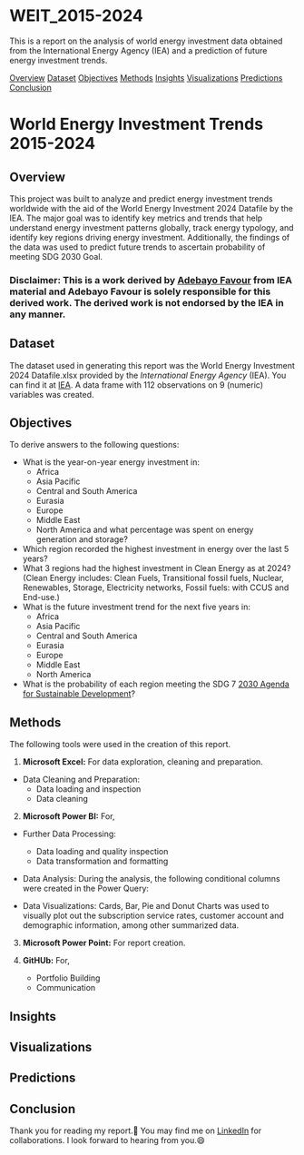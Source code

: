 # WEIT_2015-2024
This is a report on the analysis of world energy investment data obtained from the International Energy Agency (IEA) and a prediction of future energy investment trends.

[Overview](#overview)
[Dataset](#dataset)
[Objectives](#objectives)
[Methods](#methods)
[Insights](#insights)
[Visualizations](#visualizations)
[Predictions](predictions)
[Conclusion](#conclusion)

# World Energy Investment Trends 2015-2024

## Overview
This project was built to analyze and predict energy investment trends worldwide with the aid of the World Energy Investment 2024 Datafile by the IEA. The major goal was to identify key metrics and trends that help understand energy investment patterns globally, track energy typology, and identify key regions driving energy investment. Additionally, the findings of the data was used to predict future trends to ascertain probability of meeting SDG 2030 Goal.

### Disclaimer: This is a work derived by [Adebayo Favour](https://www.linkedin.com/in/kayeneii/) from IEA material and Adebayo Favour is solely responsible for this derived work. The derived work is not endorsed by the IEA in any manner.


## Dataset
The dataset used in generating this report was the World Energy Investment 2024 Datafile.xlsx provided by the _International Energy Agency_ (IEA). You can find it at [IEA](https://www.iea.org/data-and-statistics/data-product/world-energy-investment-2024-datafile).
A data frame with 112 observations on 9 (numeric) variables was created.


## Objectives
To derive answers to the following questions:
  - What is the year-on-year energy investment in:
       * Africa
       * Asia Pacific
       * Central and South America
       * Eurasia
       * Europe
       * Middle East
       * North America
  and what percentage was spent on energy generation and storage?
  - Which region recorded the highest investment in energy over the last 5 years?
  - What 3 regions had the highest investment in Clean Energy as at 2024? (Clean Energy includes: Clean Fuels, Transitional fossil fuels, Nuclear, Renewables, Storage, Electricity networks, Fossil  fuels: with CCUS and End-use.) 
  - What is the future investment trend for the next five years in:
       * Africa
       * Asia Pacific
       * Central and South America
       * Eurasia
       * Europe
       * Middle East
       * North America
  - What is the probability of each region meeting the SDG 7 [2030 Agenda for Sustainable Development](https://sdgs.un.org/2030agenda)?

    
## Methods
The following tools were used in the creation of this report.
1. **Microsoft Excel:** For data exploration, cleaning and preparation.
  * Data Cleaning and Preparation:
    - Data loading and inspection
    -  Data cleaning
       
2. **Microsoft Power BI:** For,
  * Further Data Processing:
    - Data loading and quality inspection
    - Data transformation and formatting

  * Data Analysis: During the analysis, the following conditional columns were created in the Power Query:

  * Data Visualizations: Cards, Bar, Pie and Donut Charts was used to visually plot out the subscription service rates,  customer account and demographic information, among other summarized data.

3. **Microsoft Power Point:** For report creation.

4. **GitHUb:** For,
   - Portfolio Building
   - Communication


## Insights

## Visualizations

## Predictions


## Conclusion
Thank you for reading my report.🥳 You may find me on [LinkedIn](https://www.linkedin.com/in/kayeneii/) for collaborations. I look forward to hearing from you.😄
